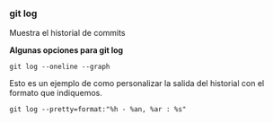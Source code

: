 ### git log
Muestra el historial de commits

**Algunas opciones para git log**

`git log --oneline --graph`

Esto es un ejemplo de como personalizar la salida del historial con el formato que indiquemos.

`git log --pretty=format:"%h - %an, %ar : %s"`
